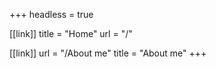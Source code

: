 +++
headless = true

[[link]]
title = "Home"
url = "/"

[[link]]
url = "/About me"
title = "About me"
+++
